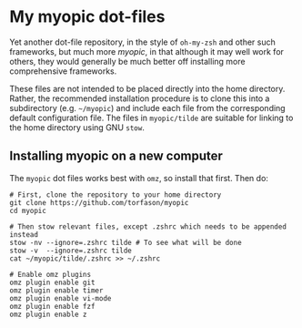 My myopic dot-files
==========

Yet another dot-file repository, in the style of `oh-my-zsh` and other such frameworks, but much more *myopic*, in that although it may well work for others, they would generally be much better off installing more comprehensive frameworks.

These files are not intended to be placed directly into the home directory. Rather, the recommended installation procedure is to clone this into a subdirectory (e.g. `~/myopic`) and include each file from the corresponding default configuration file. The files in `myopic/tilde` are suitable for linking to the home directory using GNU `stow`.

Installing myopic on a new computer
--------------------------------------------

The `myopic` dot files works best with `omz`, so install that first. Then do:

```
# First, clone the repository to your home directory
git clone https://github.com/torfason/myopic
cd myopic

# Then stow relevant files, except .zshrc which needs to be appended instead
stow -nv --ignore=.zshrc tilde # To see what will be done
stow -v  --ignore=.zshrc tilde
cat ~/myopic/tilde/.zshrc >> ~/.zshrc

# Enable omz plugins
omz plugin enable git
omz plugin enable timer
omz plugin enable vi-mode
omz plugin enable fzf
omz plugin enable z
```

